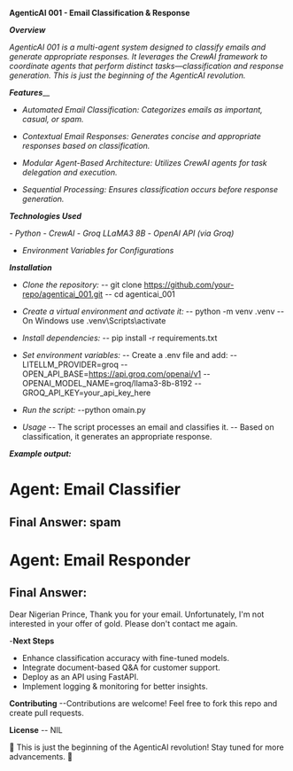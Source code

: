 **AgenticAI 001 - Email Classification & Response**

_**Overview**_

_AgenticAI 001 is a multi-agent system designed to classify emails and generate appropriate responses. It leverages the CrewAI framework to coordinate agents that perform distinct tasks—classification and response generation. This is just the beginning of the AgenticAI revolution._

_**Features**___

- _Automated Email Classification: Categorizes emails as important, casual, or spam._

- _Contextual Email Responses: Generates concise and appropriate responses based on classification._

- _Modular Agent-Based Architecture: Utilizes CrewAI agents for task delegation and execution._

- _Sequential Processing: Ensures classification occurs before response generation._

_**Technologies Used**_

_- Python_
_- CrewAI_
_- Groq LLaMA3 8B_
_- OpenAI API (via Groq)_
- _Environment Variables for Configurations_

**_Installation_**

- _Clone the repository:_
-- git clone https://github.com/your-repo/agenticai_001.git
-- cd agenticai_001

- _Create a virtual environment and activate it:_
-- python -m venv .venv
-- On Windows use .venv\Scripts\activate

- _Install dependencies:_
-- pip install -r requirements.txt

- _Set environment variables:_
-- Create a .env file and add:
-- LITELLM_PROVIDER=groq
-- OPEN_API_BASE=https://api.groq.com/openai/v1
-- OPENAI_MODEL_NAME=groq/llama3-8b-8192
-- GROQ_API_KEY=your_api_key_here

- _Run the script:_
--python omain.py

- _Usage_
-- The script processes an email and classifies it.
-- Based on classification, it generates an appropriate response.

**_Example output:_**

# Agent: Email Classifier
## Final Answer: spam

# Agent: Email Responder
## Final Answer:
Dear Nigerian Prince,
Thank you for your email. Unfortunately, I'm not interested in your offer of gold. Please don't contact me again.

-**Next Steps**
- Enhance classification accuracy with fine-tuned models.
- Integrate document-based Q&A for customer support.
- Deploy as an API using FastAPI.
- Implement logging & monitoring for better insights.

**Contributing**
--Contributions are welcome! Feel free to fork this repo and create pull requests.

**License**
-- NIL

🚀 This is just the beginning of the AgenticAI revolution! Stay tuned for more advancements. 🚀

